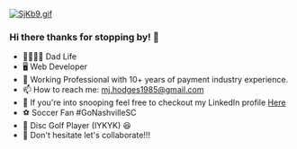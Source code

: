 [![SjKb9.gif](https://s13.gifyu.com/images/SjKb9.gif)](https://gifyu.com/image/SjKb9)
### Hi there thanks for stopping by! 👋

- 👨‍👩‍👧‍👧  Dad Life
- 🖥️  Web Developer
- 🏢  Working Professional with 10+ years of payment industry experience.
- 📫  How to reach me: mj.hodges1985@gmail.com
- 👀  If you're into snooping feel free to checkout my LinkedIn profile [Here](https://www.linkedin.com/in/michael-hodges-937225ba/)
- ⚽  Soccer Fan #GoNashvilleSC
- 🌲  Disc Golf Player (IYKYK) 😆
- 🤝  Don't hesitate let's collaborate!!! 
